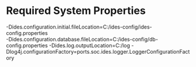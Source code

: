 # Required System Properties


 -Dides.configuration.initial.fileLocation=C:/ides-config/ides-config.properties  
 -Dides.configuration.database.fileLocation=C:/ides-config/db-config.properties 
 -Dides.log.outputLocation=C:/log 
 -Dlog4j.configurationFactory=ports.soc.ides.logger.LoggerConfigurationFactory
